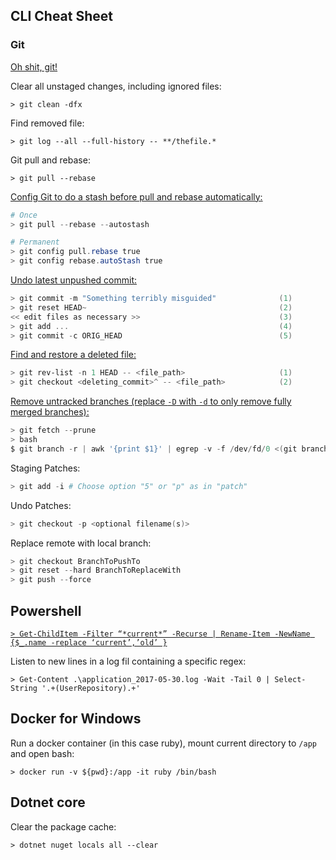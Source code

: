 ## CLI Cheat Sheet

### Git

[Oh shit, git!](http://ohshitgit.com/)

Clear all unstaged changes, including ignored files:

`> git clean -dfx`

Find removed file:

`> git log --all --full-history -- **/thefile.*`

Git pull and rebase:

`> git pull --rebase`

[Config Git to do a stash before pull and rebase automatically:](https://stackoverflow.com/a/30209750/4826084)

```Powershell
# Once
> git pull --rebase --autostash
```

```Powershell
# Permanent
> git config pull.rebase true
> git config rebase.autoStash true
```

[Undo latest unpushed commit:](http://stackoverflow.com/questions/927358/how-to-undo-last-commits-in-git)

```Powershell
> git commit -m "Something terribly misguided"              (1)
> git reset HEAD~                                           (2)
<< edit files as necessary >>                               (3)
> git add ...                                               (4)
> git commit -c ORIG_HEAD                                   (5)
```

[Find and restore a deleted file:](https://stackoverflow.com/questions/953481/find-and-restore-a-deleted-file-in-a-git-repository)

```Powershell
> git rev-list -n 1 HEAD -- <file_path>                     (1)
> git checkout <deleting_commit>^ -- <file_path>            (2)
```

[Remove untracked branches (replace `-D` with `-d` to only remove fully merged branches):](https://stackoverflow.com/questions/13064613/how-to-prune-local-tracking-branches-that-do-not-exist-on-remote-anymore)

```Powershell
> git fetch --prune
> bash
$ git branch -r | awk '{print $1}' | egrep -v -f /dev/fd/0 <(git branch -vv | grep origin) | awk '{print $1}' | xargs git branch -D
```

Staging Patches:

```Powershell
> git add -i # Choose option "5" or "p" as in "patch"
```

Undo Patches:

```Powershell
> git checkout -p <optional filename(s)>
```

Replace remote with local branch:

```Powershell
> git checkout BranchToPushTo
> git reset --hard BranchToReplaceWith
> git push --force
```

## Powershell

[`> Get-ChildItem -Filter “*current*” -Recurse | Rename-Item -NewName {$_.name -replace ‘current’,’old’ }`](https://blogs.technet.microsoft.com/heyscriptingguy/2013/11/22/use-powershell-to-rename-files-in-bulk/)

Listen to new lines in a log fil containing a specific regex:

`> Get-Content .\application_2017-05-30.log -Wait -Tail 0 | Select-String '.+(UserRepository).+'`

## Docker for Windows

Run a docker container (in this case ruby), mount current directory to `/app` and open bash:

`> docker run -v ${pwd}:/app -it ruby /bin/bash`

## Dotnet core

Clear the package cache:

`> dotnet nuget locals all --clear`
